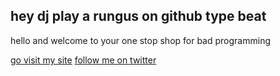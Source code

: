 ## hey dj play a rungus on github type beat

hello and welcome to your one stop shop for bad programming

[go visit my site](rungus.zone)
[follow me on twitter](https://twitter.com/_rungus)

